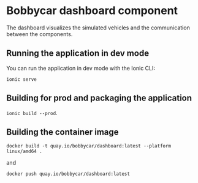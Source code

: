 # Bobbycar dashboard component

The dashboard visualizes the simulated vehicles and the communication between the components.

## Running the application in dev mode

You can run the application in dev mode with the Ionic CLI:
```
ionic serve
```

## Building for prod and packaging the application

 `ionic build --prod`.

## Building the container image

`docker build -t quay.io/bobbycar/dashboard:latest --platform linux/amd64 .`

and 

`docker push quay.io/bobbycar/dashboard:latest`

